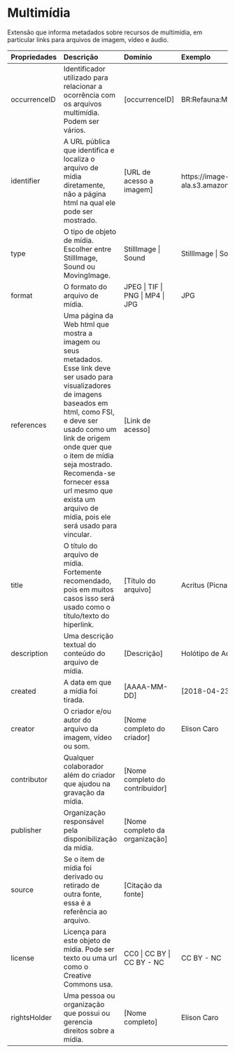 # Multimídia

Extensão que informa metadados sobre recursos de multimídia, em particular links para arquivos de imagem, vídeo e áudio.

<table>
 <thead>
  <tr>
   <th style="text-align:left;"> Propriedades </th>
   <th style="text-align:left;"> Descrição </th>
   <th style="text-align:left;"> Domínio </th>
   <th style="text-align:left;"> Exemplo </th>
   <th style="text-align:left;"> Link </th>
  </tr>
 </thead>
<tbody>
  <tr>
   <td style="text-align:left;"> occurrenceID </td>
   <td style="text-align:left;"> Identificador utilizado para relacionar a ocorrência com os arquivos multimídia. Podem ser vários. </td>
   <td style="text-align:left;"> [occurrenceID] </td>
   <td style="text-align:left;"> BR:Refauna:MNHN:Coleoptera:00067 </td>
   <td style="text-align:left;"> 
 </td>
  </tr>
  <tr>
   <td style="text-align:left;"> identifier </td>
   <td style="text-align:left;"> A URL pública que identifica e localiza o arquivo de mídia diretamente, não a página html na qual ele pode ser mostrado. </td>
   <td style="text-align:left;"> [URL de acesso a imagem] </td>
   <td style="text-align:left;"> https://image-server-ala.s3.amazonaws.com/Refauna/type_Coleoptera_Histeridae/type_Histeridae_Acritus%20acinus/type_Histeridae_Acritus%20acinus_05.tif </td>
   <td style="text-align:left;"> http://purl.org/dc/terms/identifier </td>
  </tr>
  <tr>
   <td style="text-align:left;"> type </td>
   <td style="text-align:left;"> O tipo de objeto de mídia. Escolher entre StillImage, Sound ou MovingImage. </td>
   <td style="text-align:left;"> StillImage | Sound </td>
   <td style="text-align:left;"> StillImage | Sound </td>
   <td style="text-align:left;"> http://purl.org/dc/terms/type </td>
  </tr>
  <tr>
   <td style="text-align:left;"> format </td>
   <td style="text-align:left;"> O formato do arquivo de mídia. </td>
   <td style="text-align:left;"> JPEG | TIF | PNG | MP4 | JPG </td>
   <td style="text-align:left;"> JPG </td>
   <td style="text-align:left;"> http://purl.org/dc/terms/format </td>
  </tr>
  <tr>
   <td style="text-align:left;"> references </td>
   <td style="text-align:left;"> Uma página da Web html que mostra a imagem ou seus metadados. Esse link deve ser usado para visualizadores de imagens baseados em html, como FSI, e deve ser usado como um link de origem onde quer que o item de mídia seja mostrado. Recomenda-se fornecer essa url mesmo que exista um arquivo de mídia, pois ele será usado para vincular. </td>
   <td style="text-align:left;"> [Link de acesso] </td>
   <td style="text-align:left;"> 
 </td>
   <td style="text-align:left;"> http://purl.org/dc/terms/references </td>
  </tr>
  <tr>
   <td style="text-align:left;"> title </td>
   <td style="text-align:left;"> O título do arquivo de mídia. Fortemente recomendado, pois em muitos casos isso será usado como o título/texto do hiperlink. </td>
   <td style="text-align:left;"> [Título do arquivo] </td>
   <td style="text-align:left;"> Acritus (Picnacritus) acinus Marseul, 1863 </td>
   <td style="text-align:left;"> http://purl.org/dc/terms/title </td>
  </tr>
  <tr>
   <td style="text-align:left;"> description </td>
   <td style="text-align:left;"> Uma descrição textual do conteúdo do arquivo de mídia. </td>
   <td style="text-align:left;"> [Descrição] </td>
   <td style="text-align:left;"> Holótipo de Acritus acinus fotografado do Museu de História Natural de Chicago, EUA. </td>
   <td style="text-align:left;"> http://purl.org/dc/terms/description </td>
  </tr>
  <tr>
   <td style="text-align:left;"> created </td>
   <td style="text-align:left;"> A data em que a mídia foi tirada. </td>
   <td style="text-align:left;"> [AAAA-MM-DD] </td>
   <td style="text-align:left;"> [2018-04-23] </td>
   <td style="text-align:left;"> http://purl.org/dc/terms/created </td>
  </tr>
  <tr>
   <td style="text-align:left;"> creator </td>
   <td style="text-align:left;"> O criador e/ou autor do arquivo da imagem, vídeo ou som. </td>
   <td style="text-align:left;"> [Nome completo do criador] </td>
   <td style="text-align:left;"> Elison Caro </td>
   <td style="text-align:left;"> http://purl.org/dc/terms/creator </td>
  </tr>
  <tr>
   <td style="text-align:left;"> contributor </td>
   <td style="text-align:left;"> Qualquer colaborador além do criador que ajudou na gravação da mídia. </td>
   <td style="text-align:left;"> [Nome completo do contribuidor] </td>
   <td style="text-align:left;"> 
 </td>
   <td style="text-align:left;"> http://purl.org/dc/terms/contributor </td>
  </tr>
  <tr>
   <td style="text-align:left;"> publisher </td>
   <td style="text-align:left;"> Organização responsável pela disponibilização da mídia. </td>
   <td style="text-align:left;"> [Nome completo da organização] </td>
   <td style="text-align:left;"> 
 </td>
   <td style="text-align:left;"> http://purl.org/dc/terms/publisher </td>
  </tr>
  <tr>
   <td style="text-align:left;"> source </td>
   <td style="text-align:left;"> Se o item de mídia foi derivado ou retirado de outra fonte, essa é a referência ao arquivo. </td>
   <td style="text-align:left;"> [Citação da fonte] </td>
   <td style="text-align:left;"> 
 </td>
   <td style="text-align:left;"> http://purl.org/dc/terms/source </td>
  </tr>
  <tr>
   <td style="text-align:left;"> license </td>
   <td style="text-align:left;"> Licença para este objeto de mídia. Pode ser texto ou uma url como o Creative Commons usa. </td>
   <td style="text-align:left;"> CC0 | CC BY | CC BY - NC </td>
   <td style="text-align:left;"> CC BY - NC </td>
   <td style="text-align:left;"> http://purl.org/dc/terms/license </td>
  </tr>
  <tr>
   <td style="text-align:left;"> rightsHolder </td>
   <td style="text-align:left;"> Uma pessoa ou organização que possui ou gerencia direitos sobre a mídia. </td>
   <td style="text-align:left;"> [Nome completo] </td>
   <td style="text-align:left;"> Elison Caro </td>
   <td style="text-align:left;"> http://purl.org/dc/terms/rightsHolder </td>
  </tr>
</tbody>
</table>
